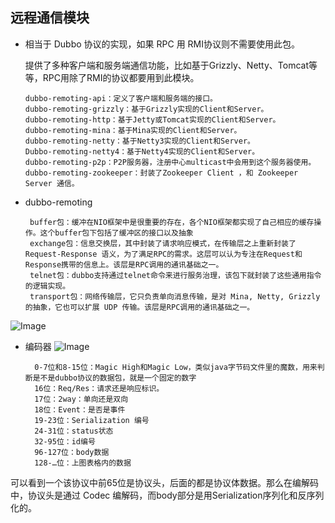 ## 远程通信模块
 * 相当于 Dubbo 协议的实现，如果 RPC 用 RMI协议则不需要使用此包。
   
   提供了多种客户端和服务端通信功能，比如基于Grizzly、Netty、Tomcat等等，RPC用除了RMI的协议都要用到此模块。
   
       dubbo-remoting-api：定义了客户端和服务端的接口。
       dubbo-remoting-grizzly：基于Grizzly实现的Client和Server。
       dubbo-remoting-http：基于Jetty或Tomcat实现的Client和Server。
       dubbo-remoting-mina：基于Mina实现的Client和Server。
       dubbo-remoting-netty：基于Netty3实现的Client和Server。
       Dubbo-remoting-netty4：基于Netty4实现的Client和Server。
       dubbo-remoting-p2p：P2P服务器，注册中心multicast中会用到这个服务器使用。
       dubbo-remoting-zookeeper：封装了Zookeeper Client ，和 Zookeeper Server 通信。
       
       
  *  dubbo-remoting
  
          buffer包：缓冲在NIO框架中是很重要的存在，各个NIO框架都实现了自己相应的缓存操作。这个buffer包下包括了缓冲区的接口以及抽象
          exchange包：信息交换层，其中封装了请求响应模式，在传输层之上重新封装了 Request-Response 语义，为了满足RPC的需求。这层可以认为专注在Request和Response携带的信息上。该层是RPC调用的通讯基础之一。
          telnet包：dubbo支持通过telnet命令来进行服务治理，该包下就封装了这些通用指令的逻辑实现。
          transport包：网络传输层，它只负责单向消息传输，是对 Mina, Netty, Grizzly 的抽象，它也可以扩展 UDP 传输。该层是RPC调用的通讯基础之一。
          
   ![Image](https://segmentfault.com/img/bVbkD3w?w=900&h=674)
   
  * 编码器
  ![Image](https://segmentfault.com/img/remote/1460000017467347/view)
  
          0-7位和8-15位：Magic High和Magic Low，类似java字节码文件里的魔数，用来判断是不是dubbo协议的数据包，就是一个固定的数字
          16位：Req/Res：请求还是响应标识。
          17位：2way：单向还是双向
          18位：Event：是否是事件
          19-23位：Serialization 编号
          24-31位：status状态
          32-95位：id编号
          96-127位：body数据
          128-…位：上图表格内的数据
   
   可以看到一个该协议中前65位是协议头，后面的都是协议体数据。那么在编解码中，协议头是通过 Codec 编解码，而body部分是用Serialization序列化和反序列化的。